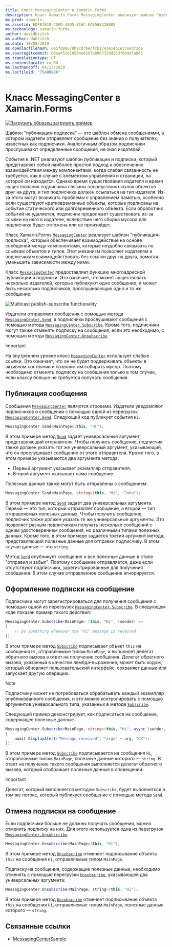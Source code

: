 ```yaml
---
title: Класс MessagingCenter в Xamarin.Forms
description: Класс Xamarin.Forms MessagingCenter реализует шаблон "публикация-подписка", который обеспечивает взаимодействие на основе сообщений между компонентами, которые неудобно связывать по ссылкам объектов и типов.
ms.prod: xamarin
ms.assetid: EDFE7B19-C5FD-40D5-816C-FAE56532E885
ms.technology: xamarin-forms
author: davidbritch
ms.author: dabritch
ms.date: 10/08/2019
ms.openlocfilehash: 0e5fd88678becd7becfcb1c43e14b1e33aad72de
ms.sourcegitcommit: b0ea451e18504e6267b896732dd26df64ddfa843
ms.translationtype: HT
ms.contentlocale: ru-RU
ms.lasthandoff: 04/13/2020
ms.locfileid: "75489886"
---
```

# <a name="xamarinforms-messagingcenter"></a>Класс MessagingCenter в Xamarin.Forms

[![Загрузить образец](~/media/shared/download.png) загрузить пример](https://docs.microsoft.com/samples/xamarin/xamarin-forms-samples/usingmessagingcenter)

Шаблон "публикация-подписка" — это шаблон обмена сообщениями, в котором издатели отправляют сообщение без знания о получателях, известных как подписчики. Аналогичным образом подписчики прослушивают определенные сообщения, не зная издателей.

События в .NET реализуют шаблон публикации и подписки, который представляет собой наиболее простой подход к обеспечению взаимодействия между компонентами, когда слабая связанность не требуется, как в случае с элементом управления и страницей, на которой он находится. Однако время существования издателя и время существования подписчика связаны посредством ссылок объектов друг на друга, и тип подписчика должен ссылаться на тип издателя. Из-за этого могут возникать проблемы с управлением памятью, особенно если существуют кратковременные объекты, которые подписаны на событие статического или долговременного объекта. Если обработчик событий не удаляется, подписчик продолжает существовать из-за ссылки на него в издателе, вследствие чего сборка мусора для подписчика будет отложена или не произойдет.

Класс Xamarin.Forms [`MessagingCenter`](xref:Xamarin.Forms.MessagingCenter) реализует шаблон "публикация-подписка", который обеспечивает взаимодействие на основе сообщений между компонентами, которые неудобно связывать по ссылкам объектов и типов. Этот механизм позволяет издателям и подписчикам взаимодействовать без ссылки друг на друга, помогая уменьшить зависимости между ними.

Класс [`MessagingCenter`](xref:Xamarin.Forms.MessagingCenter) предоставляет функцию многоадресной публикации и подписки. Это означает, что может существовать несколько издателей, которые публикуют одно сообщение, и может быть несколько подписчиков, прослушивающих одно и то же сообщение:

![](messaging-center-images/messaging-center.png "Multicast publish-subscribe functionality")

Издатели отправляют сообщения с помощью метода [`MessagingCenter.Send`](xref:Xamarin.Forms.MessagingCenter.Send*), а подписчики прослушивают сообщения с помощью метода [`MessagingCenter.Subscribe`](xref:Xamarin.Forms.MessagingCenter.Subscribe*). Кроме того, подписчики могут также отменять подписку на сообщения, если это необходимо, с помощью метода [`MessagingCenter.Unsubscribe`](xref:Xamarin.Forms.MessagingCenter.Unsubscribe*).

> [!IMPORTANT]
> На внутреннем уровне класс [`MessagingCenter`](xref:Xamarin.Forms.MessagingCenter) использует слабые ссылки. Это означает, что он не будет поддерживать объекты в активном состоянии и позволит им собирать мусор. Поэтому необходимо отменять подписку на сообщения только в том случае, если классу больше не требуется получать сообщения.

## <a name="publish-a-message"></a>Публикация сообщения

Сообщения [`MessagingCenter`](xref:Xamarin.Forms.MessagingCenter) являются строками. Издатели уведомляют подписчиков о сообщении с помощью одной из перегрузок [`MessagingCenter.Send`](xref:Xamarin.Forms.MessagingCenter.Send*). Следующий код публикует события `Hi`.

```csharp
MessagingCenter.Send<MainPage>(this, "Hi");
```

В этом примере метод [`Send`](xref:Xamarin.Forms.MessagingCenter.Send*) задает универсальный аргумент, представляющий отправителя. Чтобы получить сообщение, подписчик также должен указать тот же универсальный аргумент, указывающий, что он прослушивает сообщение от этого отправителя. Кроме того, в этом примере указываются два аргумента метода:

- Первый аргумент указывает экземпляр отправителя.
- Второй аргумент указывает само сообщение.

Полезные данные также могут быть отправлены с сообщением:

```csharp
MessagingCenter.Send<MainPage, string>(this, "Hi", "John");
```

В этом примере метод [`Send`](xref:Xamarin.Forms.MessagingCenter.Send*) задает два универсальных аргумента. Первый — это тип, который отправляет сообщение, а второй — тип отправляемых полезных данных. Чтобы получить сообщение, подписчик также должен указать те же универсальные аргументы. Это позволяет разным подписчикам получать несколько сообщений с одним удостоверением сообщения, но различными типами полезных данных. Кроме того, в этом примере задается третий аргумент метода, представляющий полезные данные для отправки подписчику. В этом случае данные — это `string`.

Метод [`Send`](xref:Xamarin.Forms.MessagingCenter.Send*) опубликует сообщение и все полезные данные в стиле "отправил и забыл". Поэтому сообщение отправляется, даже если отсутствуют подписчики, зарегистрированные для получения сообщения. В этом случае отправленное сообщение игнорируется.

## <a name="subscribe-to-a-message"></a>Оформление подписки на сообщение

Подписчики могут зарегистрироваться для получения сообщения с помощью одной из перегрузок [`MessagingCenter.Subscribe`](xref:Xamarin.Forms.MessagingCenter.Subscribe*). В следующем коде показан пример такого действия:

```csharp
MessagingCenter.Subscribe<MainPage> (this, "Hi", (sender) =>
{
    // Do something whenever the "Hi" message is received
});
```

В этом примере метод [`Subscribe`](xref:Xamarin.Forms.MessagingCenter.Subscribe*) подписывает объект `this` на сообщения `Hi`, отправляемые типом `MainPage`, и выполняет делегат обратного вызова в ответ на получение сообщения. Делегат обратного вызова, указанный в качестве лямбда-выражения, может быть кодом, который обновляет пользовательский интерфейс, сохраняет данные или запускает другую операцию.

> [!NOTE]
> Подписчику может не потребоваться обрабатывать каждый экземпляр опубликованного сообщения, и это можно контролировать с помощью аргументов универсального типа, указанных в методе [`Subscribe`](xref:Xamarin.Forms.MessagingCenter.Subscribe*).

Следующий пример демонстрирует, как подписаться на сообщение, содержащее полезные данные.

```csharp
MessagingCenter.Subscribe<MainPage, string>(this, "Hi", async (sender, arg) =>
{
    await DisplayAlert("Message received", "arg=" + arg, "OK");
});
```

В этом примере метод [`Subscribe`](xref:Xamarin.Forms.MessagingCenter.Subscribe*) подписывается на сообщения `Hi`, отправляемые типом `MainPage`, полезные данные которого — `string`. В ответ на получение такого сообщения выполняется делегат обратного вызова, который отображает полезные данные в оповещении.

> [!IMPORTANT]
> Делегат, который выполняется методом `Subscribe`, будет выполняться в том же потоке, который публикует сообщение с помощью метода `Send`.

## <a name="unsubscribe-from-a-message"></a>Отмена подписки на сообщение

Если подписчики больше не должны получать сообщения, можно отменить подписку на них. Для этого используется одна из перегрузок [`MessagingCenter.Unsubscribe`](xref:Xamarin.Forms.MessagingCenter.Unsubscribe*).

```csharp
MessagingCenter.Unsubscribe<MainPage>(this, "Hi");
```

В этом примере метод [`Unsubscribe`](xref:Xamarin.Forms.MessagingCenter.Unsubscribe*) отменяет подписывание объекта `this` на сообщения `Hi`, отправляемые типом `MainPage`.

Подписку на сообщения, содержащие полезные данные, необходимо отменять с помощью перегрузки [`Unsubscribe`](xref:Xamarin.Forms.MessagingCenter.Unsubscribe*), указывающей два универсальных аргумента:

```csharp
MessagingCenter.Unsubscribe<MainPage, string>(this, "Hi");
```

В этом примере метод [`Unsubscribe`](xref:Xamarin.Forms.MessagingCenter.Unsubscribe*) отменяет подписывание объекта `this` на сообщения `Hi`, отправляемые типом `MainPage`, полезные данные которого — `string`.

## <a name="related-links"></a>Связанные ссылки

- [MessagingCenterSample](https://docs.microsoft.com/samples/xamarin/xamarin-forms-samples/usingmessagingcenter)
